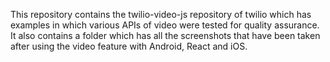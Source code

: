 This repository contains the twilio-video-js repository of twilio which has examples in which various APIs of video were tested for quality assurance.
It also contains a folder which has all the screenshots that have been taken after using the video feature with Android, React and iOS.
